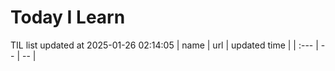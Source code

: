 # Today I Learn 
TIL list updated at 2025-01-26 02:14:05
| name | url | updated time |
| :--- | -- | -- |
